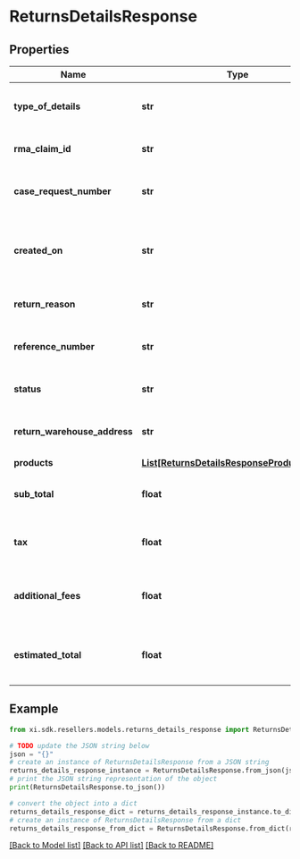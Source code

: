 # ReturnsDetailsResponse


## Properties

Name | Type | Description | Notes
------------ | ------------- | ------------- | -------------
**type_of_details** | **str** | The type of the details. Return or Claim. | [optional] 
**rma_claim_id** | **str** | The rmaClaimId claim id. | [optional] 
**case_request_number** | **str** | A unique return request number. | [optional] 
**created_on** | **str** | The date on which the return request was created. | [optional] 
**return_reason** | **str** | The reason for the return. | [optional] 
**reference_number** | **str** | The reference number for the return. | [optional] 
**status** | **str** | The status of the request. | [optional] 
**return_warehouse_address** | **str** | The address of the return warehouse. | [optional] 
**products** | [**List[ReturnsDetailsResponseProductsInner]**](ReturnsDetailsResponseProductsInner.md) |  | [optional] 
**sub_total** | **float** | Sub total amount of the return request. | [optional] 
**tax** | **float** | The tax amount of the return request. | [optional] 
**additional_fees** | **float** | The additional fees for the return request. | [optional] 
**estimated_total** | **float** | The total estimated amount for the return request. | [optional] 

## Example

```python
from xi.sdk.resellers.models.returns_details_response import ReturnsDetailsResponse

# TODO update the JSON string below
json = "{}"
# create an instance of ReturnsDetailsResponse from a JSON string
returns_details_response_instance = ReturnsDetailsResponse.from_json(json)
# print the JSON string representation of the object
print(ReturnsDetailsResponse.to_json())

# convert the object into a dict
returns_details_response_dict = returns_details_response_instance.to_dict()
# create an instance of ReturnsDetailsResponse from a dict
returns_details_response_from_dict = ReturnsDetailsResponse.from_dict(returns_details_response_dict)
```
[[Back to Model list]](../README.md#documentation-for-models) [[Back to API list]](../README.md#documentation-for-api-endpoints) [[Back to README]](../README.md)


